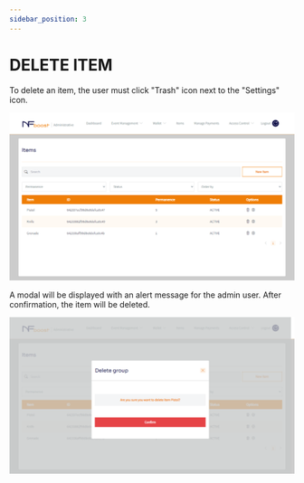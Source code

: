 ```yaml
---
sidebar_position: 3
---
```


# DELETE ITEM

To delete an item, the user must click "Trash" icon next to the "Settings" icon.

![1](/img/criaritem.png)

A modal will be displayed with an alert message for the admin user. After confirmation, the item will be deleted.

![1](/img/apagaritem.png)
